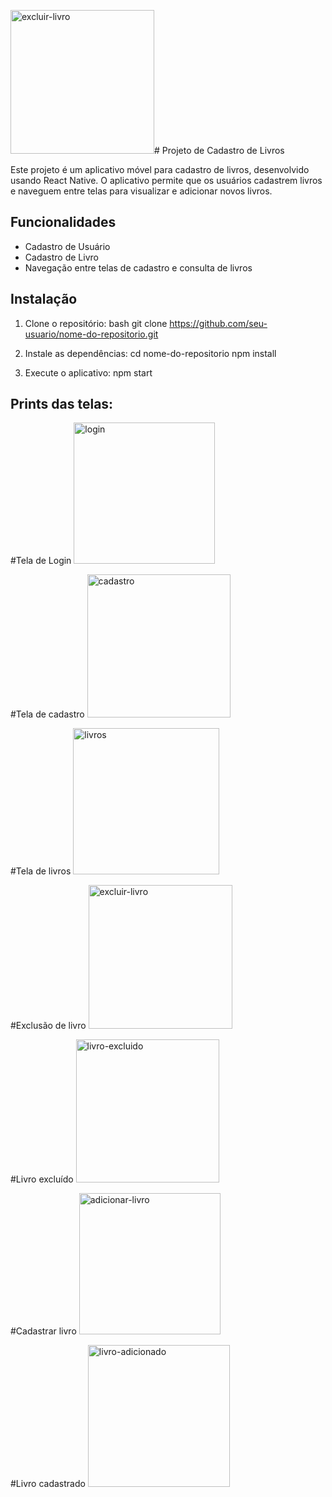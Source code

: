 <img width="230" alt="excluir-livro" src="https://github.com/socratesmendes/prova-dev-mob-2/assets/71992518/81e742af-7103-4f7a-a8a0-413672d921de"># Projeto de Cadastro de Livros

Este projeto é um aplicativo móvel para cadastro de livros, desenvolvido usando React Native. O aplicativo permite que os usuários cadastrem livros e naveguem entre telas para visualizar e adicionar novos livros.

## Funcionalidades

- Cadastro de Usuário
- Cadastro de Livro
- Navegação entre telas de cadastro e consulta de livros

## Instalação

1. Clone o repositório:
   bash
   git clone https://github.com/seu-usuario/nome-do-repositorio.git

2. Instale as dependências:
   cd nome-do-repositorio
    npm install

3. Execute o aplicativo:
   npm start

## Prints das telas:

#Tela de Login
<img width="226" alt="login" src="https://github.com/socratesmendes/prova-dev-mob-2/assets/71992518/08bb503c-8ca1-47a7-ba34-3545c45f6b95">

#Tela de cadastro
<img width="229" alt="cadastro" src="https://github.com/socratesmendes/prova-dev-mob-2/assets/71992518/b9d042a0-5ede-4da1-997b-d49ed84da540">


#Tela de livros
<img width="234" alt="livros" src="https://github.com/socratesmendes/prova-dev-mob-2/assets/71992518/fd0e014c-6396-4ef5-a50e-80576379414b">


#Exclusão de livro
<img width="230" alt="excluir-livro" src="https://github.com/socratesmendes/prova-dev-mob-2/assets/71992518/1302cd19-9a51-4b75-8662-d769f09c8c5e">


#Livro excluído
<img width="229" alt="livro-excluido" src="https://github.com/socratesmendes/prova-dev-mob-2/assets/71992518/e7dbd23f-53e0-4b60-991a-e5d16adefef4">

#Cadastrar livro
<img width="226" alt="adicionar-livro" src="https://github.com/socratesmendes/prova-dev-mob-2/assets/71992518/958db4fb-2632-4721-ab77-a69d3fcb287c">

#Livro cadastrado
<img width="227" alt="livro-adicionado" src="https://github.com/socratesmendes/prova-dev-mob-2/assets/71992518/a08d6ea2-2db5-4234-aae2-0f22f5649b61">
